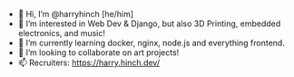 - 👋 Hi, I’m @harryhinch \[he/him\]
- 👀 I’m interested in Web Dev & Django, but also 3D Printing, embedded electronics, and music! 
- 🌱 I’m currently learning docker, nginx, node.js and everything frontend. 
- 💞️ I’m looking to collaborate on art projects!
- 📫 Recruiters: https://harry.hinch.dev/

<!---
harryhinch/harryhinch is a ✨ special ✨ repository because its `README.md` (this file) appears on your GitHub profile.
You can click the Preview link to take a look at your changes.
--->

